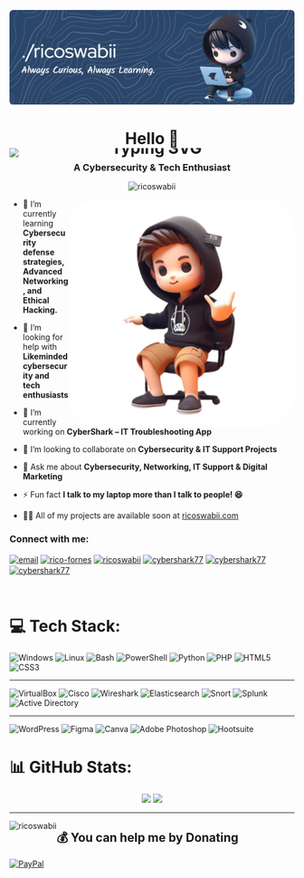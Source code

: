<p align="center"><img src="./image1.png" alt="Header"></p>
<h1 align="center">
  Hello 👋<br>
  <img src="https://readme-typing-svg.demolab.com?font=Righteous&size=34&pause=1000&width=250&lines=I'm+Rico+Fornes" alt="Typing SVG" style="display:block; margin: 0; padding: 0; border: none; line-height: 0;" />

</h1>
<h3 align="center" style="margin-top: -8px; padding: 0; border: none; line-height: 1;">A Cybersecurity & Tech Enthusiast</h3>
<p align="center"> <img src="https://komarev.com/ghpvc/?username=ricoswabii&label=Profile%20views&color=0e75b6&style=flat" alt="ricoswabii" /> </p>
<img src="https://raw.githubusercontent.com/ricoswabii/ricoswabii/main/wand.png" alt="coding" width="400"  align="right" style="border-radius: 50px;">



- 🌱 I’m currently learning **Cybersecurity defense strategies, Advanced Networking, and Ethical Hacking.**
  
- 🤝 I’m looking for help with **Likeminded cybersecurity and tech enthusiasts**

-  🔭 I’m currently working on **CyberShark – IT Troubleshooting App**

- 👯 I’m looking to collaborate on **Cybersecurity & IT Support Projects**

- 💬 Ask me about **Cybersecurity, Networking, IT Support & Digital Marketing**

- ⚡ Fun fact **I talk to my laptop more than I talk to people! 😆**

- 👨‍💻 All of my projects are available soon at [ricoswabii.com](https://ricoswabii.github.io/cybershark777/)

<h3 align="left">Connect with me:</h3>
<p align="left">
<a href="mailto:fornes.rico77@gmail.com" target="blank"><img align="center" src="https://raw.githubusercontent.com/simple-icons/simple-icons/develop/icons/gmail.svg" alt="email" height="30" width="40" /></a>
<a href="https://linkedin.com/in/rico-fornes" target="blank"><img align="center" src="https://raw.githubusercontent.com/rahuldkjain/github-profile-readme-generator/master/src/images/icons/Social/linked-in-alt.svg" alt="rico-fornes" height="30" width="40" /></a>
<a href="https://twitter.com/ricoswabii" target="blank"><img align="center" src="https://raw.githubusercontent.com/rahuldkjain/github-profile-readme-generator/master/src/images/icons/Social/twitter.svg" alt="ricoswabii" height="30" width="40" /></a>  
<a href="https://instagram.com/cybershark77" target="blank"><img align="center" src="https://raw.githubusercontent.com/rahuldkjain/github-profile-readme-generator/master/src/images/icons/Social/instagram.svg" alt="cybershark77" height="30" width="40" /></a>
<a href="https://www.youtube.com/c/cybershark77" target="blank"><img align="center" src="https://raw.githubusercontent.com/rahuldkjain/github-profile-readme-generator/master/src/images/icons/Social/youtube.svg" alt="cybershark77" height="30" width="40" /></a>
<a href="https://reddit.com/user/ricoswabii" target="blank"><img align="center" src="https://raw.githubusercontent.com/simple-icons/simple-icons/develop/icons/reddit.svg" alt="cybershark77" height="30" width="40" /></a>

</p>
<br>

# 💻 Tech Stack:
![Windows](https://img.shields.io/badge/Windows-%230078D6.svg?style=for-the-badge&logo=windows&logoColor=white)
![Linux](https://img.shields.io/badge/Linux-%23FCC624.svg?style=for-the-badge&logo=linux&logoColor=black)
![Bash](https://img.shields.io/badge/Bash-%23121011.svg?style=for-the-badge&logo=gnu-bash&logoColor=white)
![PowerShell](https://img.shields.io/badge/PowerShell-%235391FE.svg?style=for-the-badge&logo=powershell&logoColor=white)
![Python](https://img.shields.io/badge/python-3670A0?style=for-the-badge&logo=python&logoColor=ffdd54)
![PHP](https://img.shields.io/badge/php-%23777BB4.svg?style=for-the-badge&logo=php&logoColor=white)
![HTML5](https://img.shields.io/badge/html5-%23E34F26.svg?style=for-the-badge&logo=html5&logoColor=white)
![CSS3](https://img.shields.io/badge/css3-%231572B6.svg?style=for-the-badge&logo=css3&logoColor=white)

---

![VirtualBox](https://img.shields.io/badge/VirtualBox-%23007ACC.svg?style=for-the-badge&logo=virtualbox&logoColor=white)
![Cisco](https://img.shields.io/badge/cisco-%23049fd9.svg?style=for-the-badge&logo=cisco&logoColor=black)
![Wireshark](https://img.shields.io/badge/Wireshark-%231670A0.svg?style=for-the-badge&logo=wireshark&logoColor=white)
![Elasticsearch](https://img.shields.io/badge/elasticsearch-%230377CC.svg?style=for-the-badge&logo=elasticsearch&logoColor=white)
![Snort](https://img.shields.io/badge/Snort-%23F00000.svg?style=for-the-badge&logo=snort&logoColor=white)
![Splunk](https://img.shields.io/badge/splunk-%23000000.svg?style=for-the-badge&logo=splunk&logoColor=white)
![Active Directory](https://img.shields.io/badge/Active%20Directory-%230078D6.svg?style=for-the-badge&logo=microsoft&logoColor=white)

---

![WordPress](https://img.shields.io/badge/WordPress-%23117AC9.svg?style=for-the-badge&logo=WordPress&logoColor=white)
![Figma](https://img.shields.io/badge/Figma-%23F24E1E.svg?style=for-the-badge&logo=figma&logoColor=white)
![Canva](https://img.shields.io/badge/Canva-%2300C4CC.svg?style=for-the-badge&logo=Canva&logoColor=white)
![Adobe Photoshop](https://img.shields.io/badge/Adobe%20Photoshop-%2331A8FF.svg?style=for-the-badge&logo=adobe-photoshop&logoColor=white)
![Hootsuite](https://img.shields.io/badge/Hootsuite-%238A3F7E.svg?style=for-the-badge&logo=hootsuite&logoColor=white)




# 📊 GitHub Stats:
<p align="center">
  <img src="https://nirzak-streak-stats.vercel.app/?user=ricoswabii&theme=dark&hide_border=false" width="48%" />
  <img src="https://github-contributor-stats.vercel.app/api?username=ricoswabii&limit=5&theme=dark&combine_all_yearly_contributions=true" width="48%" />
</p>

---
<p>
  <img align="left" src="https://github-readme-stats.vercel.app/api/top-langs?username=ricoswabii&show_icons=true&locale=en&layout=compact&langs_count=5" alt="ricoswabii" />
</p>

  ## 💰 You can help me by Donating
  [![PayPal](https://img.shields.io/badge/PayPal-00457C?style=for-the-badge&logo=paypal&logoColor=white)](https://paypal.me/ricoswabii) 

  
<!-- Proudly created with GPRM ( https://gprm.itsvg.in ) -->
